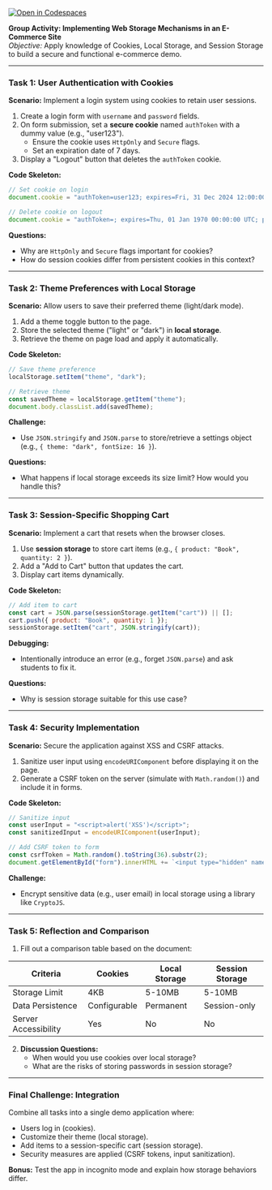 [![Open in Codespaces](https://classroom.github.com/assets/launch-codespace-2972f46106e565e64193e422d61a12cf1da4916b45550586e14ef0a7c637dd04.svg)](https://classroom.github.com/open-in-codespaces?assignment_repo_id=18738747)

**Group Activity: Implementing Web Storage Mechanisms in an E-Commerce Site**  
*Objective:* Apply knowledge of Cookies, Local Storage, and Session Storage to build a secure and functional e-commerce demo.  

---

### **Task 1: User Authentication with Cookies**  
**Scenario:** Implement a login system using cookies to retain user sessions.  
1. Create a login form with `username` and `password` fields.  
2. On form submission, set a **secure cookie** named `authToken` with a dummy value (e.g., "user123").  
   - Ensure the cookie uses `HttpOnly` and `Secure` flags.  
   - Set an expiration date of 7 days.  
3. Display a "Logout" button that deletes the `authToken` cookie.  

**Code Skeleton:**  
```javascript
// Set cookie on login
document.cookie = "authToken=user123; expires=Fri, 31 Dec 2024 12:00:00 UTC; Secure; HttpOnly; path=/";

// Delete cookie on logout
document.cookie = "authToken=; expires=Thu, 01 Jan 1970 00:00:00 UTC; path=/";
```

**Questions:**  
- Why are `HttpOnly` and `Secure` flags important for cookies?  
- How do session cookies differ from persistent cookies in this context?  

---

### **Task 2: Theme Preferences with Local Storage**  
**Scenario:** Allow users to save their preferred theme (light/dark mode).  
1. Add a theme toggle button to the page.  
2. Store the selected theme ("light" or "dark") in **local storage**.  
3. Retrieve the theme on page load and apply it automatically.  

**Code Skeleton:**  
```javascript
// Save theme preference
localStorage.setItem("theme", "dark");

// Retrieve theme
const savedTheme = localStorage.getItem("theme");
document.body.classList.add(savedTheme);
```

**Challenge:**  
- Use `JSON.stringify` and `JSON.parse` to store/retrieve a settings object (e.g., `{ theme: "dark", fontSize: 16 }`).  

**Questions:**  
- What happens if local storage exceeds its size limit? How would you handle this?  

---

### **Task 3: Session-Specific Shopping Cart**  
**Scenario:** Implement a cart that resets when the browser closes.  
1. Use **session storage** to store cart items (e.g., `{ product: "Book", quantity: 2 }`).  
2. Add a "Add to Cart" button that updates the cart.  
3. Display cart items dynamically.  

**Code Skeleton:**  
```javascript
// Add item to cart
const cart = JSON.parse(sessionStorage.getItem("cart")) || [];
cart.push({ product: "Book", quantity: 1 });
sessionStorage.setItem("cart", JSON.stringify(cart));
```

**Debugging:**  
- Intentionally introduce an error (e.g., forget `JSON.parse`) and ask students to fix it.  

**Questions:**  
- Why is session storage suitable for this use case?  

---

### **Task 4: Security Implementation**  
**Scenario:** Secure the application against XSS and CSRF attacks.  
1. Sanitize user input using `encodeURIComponent` before displaying it on the page.  
2. Generate a CSRF token on the server (simulate with `Math.random()`) and include it in forms.  

**Code Skeleton:**  
```javascript
// Sanitize input
const userInput = "<script>alert('XSS')</script>";
const sanitizedInput = encodeURIComponent(userInput);

// Add CSRF token to form
const csrfToken = Math.random().toString(36).substr(2);
document.getElementById("form").innerHTML += `<input type="hidden" name="csrfToken" value="${csrfToken}">`;
```

**Challenge:**  
- Encrypt sensitive data (e.g., user email) in local storage using a library like `CryptoJS`.  

---

### **Task 5: Reflection and Comparison**  
1. Fill out a comparison table based on the document:  

| Criteria          | Cookies          | Local Storage    | Session Storage  |  
|-------------------|------------------|------------------|------------------|  
| Storage Limit     | 4KB              | 5-10MB           | 5-10MB           |  
| Data Persistence  | Configurable     | Permanent        | Session-only     |  
| Server Accessibility | Yes            | No               | No               |  

2. **Discussion Questions:**  
   - When would you use cookies over local storage?  
   - What are the risks of storing passwords in session storage?  

---

### **Final Challenge: Integration**  
Combine all tasks into a single demo application where:  
- Users log in (cookies).  
- Customize their theme (local storage).  
- Add items to a session-specific cart (session storage).  
- Security measures are applied (CSRF tokens, input sanitization).  

**Bonus:** Test the app in incognito mode and explain how storage behaviors differ.  
